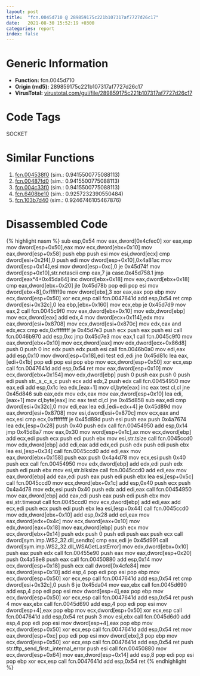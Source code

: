 ```yaml
---
layout: post
title:  "fcn.0045d710 @ 289859175c221b107317af7727d26c17"
date:   2021-08-30 15:52:19 +0300
categories: report
index: false
---
```


# Generic Information
- **Function:** fcn.0045d710
- **Origin (md5):** 289859175c221b107317af7727d26c17
- **VirusTotal:** [virustotal.com/gui/file/289859175c221b107317af7727d26c17][virustotal_ref]

# Code Tags
<span class="tag" id="SOCKET">SOCKET</span>


# Similar Functions

1. [fcn.004538f0][similar_1_ref] (sim.: 0.9415500775088113)
2. [fcn.00487fd0][similar_2_ref] (sim.: 0.9415500775088113)
3. [fcn.004c33f0][similar_3_ref] (sim.: 0.9415500775088113)
4. [fcn.6408be10][similar_4_ref] (sim.: 0.9257232390550484)
5. [fcn.103b7d40][similar_5_ref] (sim.: 0.9246746105467876)


# Disassembled Code

{% highlight nasm %}
sub esp,0x54
mov eax,dword[0x4cfec0]
xor eax,esp
mov dword[esp+0x50],eax
mov ecx,dword[ebx+0x10]
mov eax,dword[esp+0x58]
push ebp
push esi
mov esi,dword[ecx]
cmp dword[esi+0x2f4],0
push edi
mov dword[esp+0x10],0x4a81ac
mov dword[esp+0x14],esi
mov dword[esp+0xc],0
je 0x45d74f
mov dword[esp+0x10],str.netascii
cmp eax,7
ja case.0x45d758.1
jmp dword[eax*4+0x45da64]
inc dword[ebx+0x18]
mov eax,dword[ebx+0x18]
cmp eax,dword[ebx+0x20]
jle 0x45d78b
pop edi
pop esi
mov dword[ebx+8],0xffffff9e
mov dword[ebx],3
xor eax,eax
pop ebp
mov ecx,dword[esp+0x50]
xor ecx,esp
call fcn.0047641d
add esp,0x54
ret
cmp dword[esi+0x32c],0
lea ebp,[ebx+0x160]
mov ecx,ebp
je 0x45d7d9
mov eax,2
call fcn.0045c9f0
mov eax,dword[ebx+0x10]
mov edx,dword[ebp]
mov ecx,dword[eax]
add edx,4
mov dword[ecx+0x114],edx
mov eax,dword[esi+0x8708]
mov ecx,dword[esi+0x870c]
mov edx,eax
and edx,ecx
cmp edx,0xffffffff
je 0x45d7e3
push ecx
push eax
push esi
call fcn.0046b970
add esp,0xc
jmp 0x45d7e3
mov eax,1
call fcn.0045c9f0
mov eax,dword[ebx+0x10]
mov ecx,dword[eax]
mov edx,dword[ecx+0x86d8]
push 0
push 0
inc edx
push edx
push esi
call fcn.0046b0a0
mov edi,eax
add esp,0x10
mov dword[esp+0x18],edi
test edi,edi
jne 0x45d81c
lea eax,[edi+0x1b]
pop edi
pop esi
pop ebp
mov ecx,dword[esp+0x50]
xor ecx,esp
call fcn.0047641d
add esp,0x54
ret
mov eax,dword[esp+0x10]
mov ecx,dword[ebx+0x154]
mov edx,dword[ebp]
push 0
push eax
push 0
push edi
push str._s_c_s_c
push ecx
add edx,2
push edx
call fcn.00454950
mov eax,edi
add esp,0x1c
lea edx,[eax+1]
mov cl,byte[eax]
inc eax
test cl,cl
jne 0x45d846
sub eax,edx
mov edx,eax
mov eax,dword[esp+0x10]
lea edi,[eax+1]
mov cl,byte[eax]
inc eax
test cl,cl
jne 0x45d858
sub eax,edi
cmp dword[esi+0x32c],0
mov edi,eax
lea edi,[edi+edx+4]
je 0x45d89d
mov eax,dword[esi+0x8708]
mov esi,dword[esi+0x870c]
mov ecx,eax
and ecx,esi
cmp ecx,0xffffffff
je 0x45d89d
push esi
push eax
push 0x4a7674
lea edx,[esp+0x28]
push 0x40
push edx
call fcn.00454950
add esp,0x14
jmp 0x45d8a7
mov eax,0x30
mov word[esp+0x1c],ax
mov ecx,dword[ebp]
add ecx,edi
push ecx
push edi
push ebx
mov esi,str.tsize
call fcn.0045ccd0
mov edx,dword[ebp]
add edi,eax
add edx,edi
push edx
push edi
push ebx
lea esi,[esp+0x34]
call fcn.0045ccd0
add edi,eax
mov eax,dword[ebx+0x158]
push eax
push 0x4a4d78
mov ecx,esi
push 0x40
push ecx
call fcn.00454950
mov edx,dword[ebp]
add edx,edi
push edx
push edi
push ebx
mov esi,str.blksize
call fcn.0045ccd0
add edi,eax
mov eax,dword[ebp]
add eax,edi
push eax
push edi
push ebx
lea esi,[esp+0x5c]
call fcn.0045ccd0
mov ecx,dword[ebx+0x1c]
add esp,0x40
push ecx
push 0x4a4d78
mov edx,esi
push 0x40
push edx
add edi,eax
call fcn.00454950
mov eax,dword[ebp]
add eax,edi
push eax
push edi
push ebx
mov esi,str.timeout
call fcn.0045ccd0
mov ecx,dword[ebp]
add edi,eax
add ecx,edi
push ecx
push edi
push ebx
lea esi,[esp+0x44]
call fcn.0045ccd0
mov edx,dword[ebx+0x10]
add esp,0x28
add edi,eax
mov eax,dword[edx+0x4c]
mov ecx,dword[eax+0x10]
mov edx,dword[eax+0x18]
mov eax,dword[ebp]
push ecx
mov ecx,dword[ebx+0x14]
push edx
push 0
push edi
push eax
push ecx
call dword[sym.imp.WS2_32.dll_sendto]
cmp eax,edi
je 0x45d991
call dword[sym.imp.WS2_32.dll_WSAGetLastError]
mov edx,dword[ebx+0x10]
push eax
push edx
call fcn.00455e90
push eax
mov eax,dword[esp+0x20]
push 0x4a58e8
push eax
call fcn.00450880
add esp,0x14
mov ecx,dword[esp+0x18]
push ecx
call dword[0x4cfe84]
mov eax,dword[esp+0x10]
add esp,4
pop edi
pop esi
pop ebp
mov ecx,dword[esp+0x50]
xor ecx,esp
call fcn.0047641d
add esp,0x54
ret
cmp dword[esi+0x32c],0
push 6
je 0x45da04
mov eax,ebx
call fcn.0045d690
add esp,4
pop edi
pop esi
mov dword[esp+4],eax
pop ebp
mov ecx,dword[esp+0x50]
xor ecx,esp
call fcn.0047641d
add esp,0x54
ret
push 4
mov eax,ebx
call fcn.0045d690
add esp,4
pop edi
pop esi
mov dword[esp+4],eax
pop ebp
mov ecx,dword[esp+0x50]
xor ecx,esp
call fcn.0047641d
add esp,0x54
ret
push 3
mov esi,ebx
call fcn.0045d6d0
add esp,4
pop edi
pop esi
mov dword[esp+4],eax
pop ebp
mov ecx,dword[esp+0x50]
xor ecx,esp
call fcn.0047641d
add esp,0x54
ret
mov eax,dword[esp+0xc]
pop edi
pop esi
mov dword[ebx],3
pop ebp
mov ecx,dword[esp+0x50]
xor ecx,esp
call fcn.0047641d
add esp,0x54
ret
push str.tftp_send_first:_internal_error
push esi
call fcn.00450880
mov ecx,dword[esp+0x64]
mov eax,dword[esp+0x14]
add esp,8
pop edi
pop esi
pop ebp
xor ecx,esp
call fcn.0047641d
add esp,0x54
ret
{% endhighlight %}


[similar_1_ref]: /report/fcn.004538f0@289859175c221b107317af7727d26c17
[similar_2_ref]: /report/fcn.00487fd0@be7fba7cc724acf4ae2900d99e0fc9c3
[similar_3_ref]: /report/fcn.004c33f0@279a61b1e76da49531f1f16fd1102a2d
[similar_4_ref]: /report/fcn.6408be10@07e4412910bcf0f5969ef64c44eecb2d
[similar_5_ref]: /report/fcn.103b7d40@2585b133c2e70968905cce13b1fc2654
[virustotal_ref]: https://www.virustotal.com/gui/file/289859175c221b107317af7727d26c17